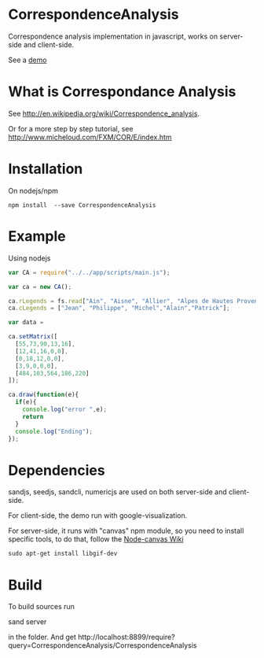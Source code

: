 CorrespondenceAnalysis
======================

Correspondence analysis implementation in javascript, works on server-side and client-side.

See a [demo](http://piercus.github.com/CorrespondenceAnalysis)

What is Correspondance Analysis
======================

See http://en.wikipedia.org/wiki/Correspondence_analysis.

Or for a more step by step tutorial, see http://www.micheloud.com/FXM/COR/E/index.htm

Installation
=====

On nodejs/npm

```shell
npm install  --save CorrespondenceAnalysis
```

Example
=====

Using nodejs

```javascript
var CA = require("../../app/scripts/main.js");

var ca = new CA();

ca.rLegends = fs.read["Ain", "Aisne", "Allier", "Alpes de Hautes Provence", "Hautes Alpes"];
ca.cLegends = ["Jean", "Philippe", "Michel","Alain","Patrick"];

var data =

ca.setMatrix([
  [55,73,90,13,16],
  [12,41,16,0,0],
  [0,18,12,0,0],
  [3,9,0,0,0],
  [484,103,564,186,220]
]);

ca.draw(function(e){
  if(e){
    console.log("error ",e);
    return
  }
  console.log("Ending");
});
```

Dependencies
=====

sandjs, seedjs, sandcli, numericjs are used on both server-side and client-side.

For client-side, the demo run with google-visualization.

For server-side, it runs with "canvas" npm module, so you need to install specific tools, to do that, follow the [Node-canvas Wiki](https://github.com/LearnBoost/node-canvas/wiki/_pages)


    sudo apt-get install libgif-dev


Build
====
To build sources run

   sand server

in the folder.
And get http://localhost:8899/require?query=CorrespondenceAnalysis/CorrespondenceAnalysis

